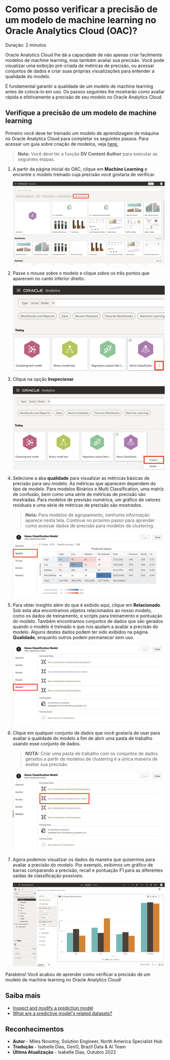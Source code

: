 # Como posso verificar a precisão de um modelo de machine learning no Oracle Analytics Cloud (OAC)?
Duração: 2 minutos

Oracle Analytics Cloud lhe dá a capacidade de não apenas criar facilmente modelos de machine learning, mas também avaliar sua precisão. Você pode visualizar uma exibição pré-criada de métricas de precisão, ou acessar conjuntos de dados e criar suas próprias visualizações para entender a qualidade do modelo.

É fundamental garantir a qualidade de um modelo de machine learning antes de colocá-lo em uso. 
Os passos seguintes lhe mostrarão como avaliar rápida e efetivamente a precisão de seu modelo no Oracle Analytics Cloud.

## Verifique a precisão de um modelo de machine learning
Primeiro você deve ter treinado um modelo de aprendizagem de máquina no Oracle Analytics Cloud para completar os seguintes passos. Para acessar um guia sobre criação de modelos, veja [here.](https://apexapps.oracle.com/pls/apex/r/dbpm/livelabs/run-workshop?p210_wid=3281&session=107730485068362)
>**Nota:** Você deve ter a função **DV Content Author** para executar as seguintes etapas.

1. A partir da página inicial do OAC, clique em **Machine Learning** e encontre o modelo treinado cuja precisão você gostaria de verificar.

    ![OAC homepage](images/oac-homepage.png)

2. Passe o mouse sobre o modelo e clique sobre os três pontos que aparecem no canto inferior direito.

    ![OAC machine learning tab](images/oac-machinelearning.png)

3. Clique na opção **Inspecionar**

    ![OAC machine learning tab - inspect](images/oac-machinelearning-inspect.png)

4. Selecione a aba **qualidade** para visualizar as métricas básicas de precisão para seu modelo. As métricas que aparecem dependem do tipo de modelo. Para modelos Binários e Multi Classification, uma matriz de confusão, bem como uma série de métricas de precisão são mostradas. Para modelos de previsão numérica, um gráfico de valores residuais e uma série de métricas de precisão são mostrados.

      >**Nota:** Para modelos de agrupamento, nenhuma informação aparece nesta tela. Continue no próximo passo para aprender como acessar dados de precisão para modelos de clustering.

      ![Inspect tab quality page](images/oac-inspect-quality.png)

5. Para obter insights além do que é exibido aqui, clique em **Relacionado**. Sob esta aba encontramos objetos relacionados ao nosso modelo, como os dados de treinamento, e scripts para treinamento e pontuação do modelo. Também encontramos conjuntos de dados que são gerados quando o modelo é treinado e que nos ajudam a avaliar a precisão do modelo. Alguns destes dados podem ter sido exibidos na página **Qualidade**, enquanto outros podem permanecer sem uso.

    ![Inspect tab related page](images/oac-inspect-related.png)

6. Clique em qualquer conjunto de dados que você gostaria de usar para avaliar a qualidade do modelo a fim de abrir uma pasta de trabalho usando esse conjunto de dados.

      >**NOTA:** Criar uma pasta de trabalho com os conjuntos de dados gerados a partir de modelos de clustering é a única maneira de avaliar sua precisão.

      ![Inspect tab related page with model highlight](images/oac-inspect-related-dataset.png)

7. Agora podemos visualizar os dados da maneira que quisermos para avaliar a precisão do modelo. Por exemplo, exibimos um gráfico de barras comparando a precisão, recall e pontuação F1 para as diferentes saídas de classificação possíveis.

    ![Canvas with confusion matrix dataset](images/oac-accuracy-workbook.png)

Parabéns! Você acabou de aprender como verificar a precisão de um modelo de machine learning no Oracle Analytics Cloud!

## Saiba mais

* [Inspect and modify a prediction model](https://docs.oracle.com/en/cloud/paas/analytics-cloud/tutorial-inspect-modify-prediction-model/index.html)
* [What are a predictive model's related datasets?](https://docs.oracle.com/en/cloud/paas/analytics-cloud/acubi/create-and-use-oracle-analytics-predictive-models.html#GUID-4C55DF0E-7FBB-40B7-8650-71CCCA574F57)

## Reconhecimentos
* **Autor** - Miles Novotny, Solution Engineer, North America Specialist Hub
* **Tradução** - Isabelle Dias, GenO, Brazil Data & AI Team
* **Última Atualização** - Isabelle Dias,  Outubro 2022
